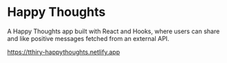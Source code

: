 # Happy Thoughts

A Happy Thoughts app built with React and Hooks, where users can share and like positive messages fetched from an external API.

https://tthiry-happythoughts.netlify.app
